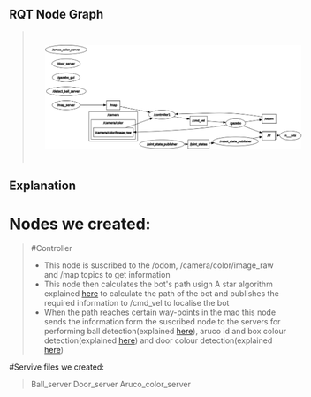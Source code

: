 ## RQT Node Graph
> <img src="../images/rosgraph.png" style="vertical-align:middle; padding:25px 25px 25px 25px" width="1000">
## Explanation
# Nodes we created:
> #Controller
> - This node is suscribed to the /odom, /camera/color/image_raw and /map topics to get information
> - This node then calculates the bot's path usign A star algorithm explained <a href="https://github.com/sid-5/ROS_VICHESTA/blob/master/docs/problem_statement.md">here</a> to calculate the path of the bot and publishes the required information to /cmd_vel to localise the bot
> - When the path reaches certain way-points in the mao this node sends the information form the suscribed node to the servers for performing ball detection(explained <a href="https://github.com/sid-5/ROS_VICHESTA/blob/master/docs/workflow1.md">here</a>), aruco id and box colour detection(explained <a href="https://github.com/sid-5/ROS_VICHESTA/blob/master/docs/workflow1.md">here</a>) and door colour detection(explained <a href="https://github.com/sid-5/ROS_VICHESTA/blob/master/docs/workflow1.md">here</a>)

#Servive files we created:
>Ball_server
>Door_server
>Aruco_color_server
